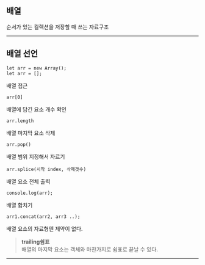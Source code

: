 ## 배열

순서가 있는 컬렉션을 저장할 때 쓰는 자료구조

* * * 

## 배열 선언

    let arr = new Array();
    let arr = [];

배열 접근

    arr[0]


배열에 담긴 요소 개수 확인

    arr.length

배열 마지막 요소 삭제

    arr.pop()

배열 범위 지정해서 자르기

    arr.splice(시작 index, 삭제갯수)

배열 요소 전체 출력

    console.log(arr);

배열 합치기 

    arr1.concat(arr2, arr3 ..);

배열 요소의 자료형엔 제약이 없다.

>**trailing쉼표**<br>
배열의 마지막 요소는 객체와 마찬가지로 쉼표로 끝날 수 있다. 

* * *

